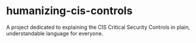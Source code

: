 # humanizing-cis-controls
A project dedicated to explaining the CIS Critical Security Controls in plain, understandable language for everyone.
